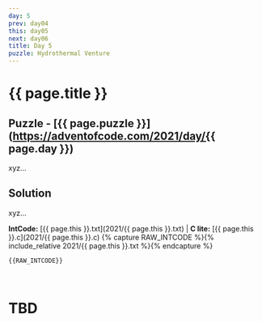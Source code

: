 ```yaml
---
day: 5
prev: day04
this: day05
next: day06
title: Day 5
puzzle: Hydrothermal Venture
---
```

# {{ page.title }}

## Puzzle - [{{ page.puzzle }}](https://adventofcode.com/2021/day/{{ page.day }})

xyz...

## Solution

xyz...

**IntCode:** [{{ page.this }}.txt](2021/{{ page.this }}.txt) &#124; **C lite:** [{{ page.this }}.c](2021/{{ page.this }}.c)
{% capture RAW_INTCODE %}{% include_relative 2021/{{ page.this }}.txt %}{% endcapture %}

```
{{RAW_INTCODE}}
```

&nbsp;

# TBD